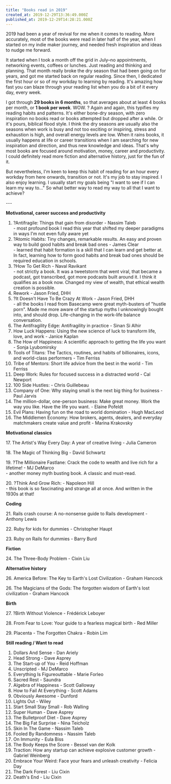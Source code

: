 ```yaml
---
title: "Books read in 2019"
created_at: 2019-12-29T13:36:49.000Z
published_at: 2019-12-29T14:28:21.000Z
---
```

2019 had been a year of revival for me when it comes to reading. More accurately, most of the books were read in later half of the year, when I started on my indie maker journey, and needed fresh inspiration and ideas to nudge me forward. 

  

It started when I took a month off the grid in July–no appointments, networking events, coffees or lunches. Just reading and thinking and planning. That month really broke the dry season that had been going on for years, and got me started back on regular reading. Since then, I dedicated the first hour or so of my workday to learning by reading. It's amazing how fast you can blaze through your reading list when you do a bit of it every day, every week. 

  

I got through **29 books in 6 months**, so that averages about at least 4 books per month, or **1 book per week**. WOW. ? Again and again, this typifies my reading habits and patterns. It's either bone-dry season, with zero inspiration no books read or books attempted but dropped after a while. Or it's pours, biblical flood style. I think the dry seasons are usually also the seasons when work is busy and not too exciting or inspiring, stress and exhaustion is high, and overall energy levels are low. When it rains books, it usually happens at life or career transitions when I am searching for new inspiration and direction, and thus new knowledge and ideas. That's why most books are focused around motivation, money, career and productivity. I could definitely read more fiction and alternative history, just for the fun of it.

  

But nevertheless, I'm keen to keep this habit of reading for an hour every workday from here onwards, transition or not. It's my job to stay inspired. I also enjoy learning. I usually start my goals being "I want to see if I can learn my way to..." So what better way to read my way to all that I want to achieve?

  

\---

  

**Motivational, career success and productivity**

1.  ?Antifragile: Things that gain from disorder - Nassim Taleb  
    \- most profound book I read this year that shifted my deeper paradigms in ways I'm not even fully aware yet
2.  ?Atomic Habits: Tiny changes, remarkable results. An easy and proven way to build good habits and break bad ones - James Clear  
    \- learned that habit formation is a skill that I can learn and get better at. In fact, learning how to form good habits and break bad ones should be required education in schools.
3.  ?How To Get Rich - Naval Ravikant  
    \- not strictly a book. It was a tweetstorm that went viral, that became a podcast, got transcribed, got more podcasts built around it. I think it qualifies as a book now. Changed my view of wealth, that ethical wealth creation is possible.
4.  Rework - Jason Fried, DHH
5.  ?It Doesn't Have To Be Crazy At Work - Jason Fried, DHH  
    \- all the books I read from Basecamp were great myth-busters of "hustle porn". Made me more aware of the startup myths I unknowingly bought into, and should drop. Life-changing in the work-life balance conversation.
6.  The Antifragility Edge: Antifragility in practice - Sinan Si Alhir
7.  How Luck Happens: Using the new science of luck to transform life, love, and work - Janice Kaplan
8.  The How of Happiness: A scientific approach to getting the life you want - Sonja Lyubomirsky
9.  Tools of Titans: The Tactics, routines, and habits of billionaires, icons, and world-class performers - Tim Ferriss
10.  Tribe of Mentors: Short life advice from the best in the world - Tim Ferriss
11.  Deep Work: Rules for focused success in a distracted world - Cal Newport
12.  100 Side Hustles: - Chris Guillebeau
13.  Company of One: Why staying small is the next big thing for business - Paul Jarvis
14.  The million-dollar, one-person business: Make great money. Work the way you like. Have the life you want. - Elaine Pofeldt
15.  Evil Plans: Having fun on the road to world domination - Hugh MacLeod
16.  The Middlemen Economy: How brokers, agents, dealers, and everyday matchmakers create value and profit - Marina Krakovsky

  

**Motivational classics**

17\. The Artist's Way Every Day: A year of creative living - Julia Cameron

18\. The Magic of Thinking Big - David Schwartz

19\. ?The Millionaire Fastlane: Crack the code to wealth and live rich for a lifetime! - MJ DeMarco  
\- another money myth busting book. A classic and must-read.

20\. ?Think And Grow Rich: - Napoleon Hill  
\- this book is so fascinating and strange all at once. And written in the 1930s at that! 

  

**Coding**

21\. Rails crash course: A no-nonsense guide to Rails development - Anthony Lewis

22\. Ruby for kids for dummies - Christopher Haupt

23\. Ruby on Rails for dummies - Barry Burd

  

**Fiction**

24\. The Three-Body Problem - Cixin Liu

  

**Alternative history**

26\. America Before: The Key to Earth's Lost Civilization - Graham Hancock

26\. The Magicians of the Gods: The forgotten wisdom of Earth's lost civilization - Graham Hancock 

  

**Birth**

27\. ?Birth Without Violence - Frédérick Leboyer

28\. From Fear to Love: Your guide to a fearless magical birth - Red Miller

29\. Placenta - The Forgotten Chakra - Robin Lim

  

**Still reading / Want to read**

1.  Dollars And Sense - Dan Ariely
2.  Head Strong - Dave Asprey
3.  The Start-up of You - Reid Hoffman
4.  Unscripted - MJ DeMarco
5.  Everything Is Figureouttable - Marie Forleo
6.  Sacred Rest - Saundra
7.  Algebra of Happiness - Scott Galloway
8.  How to Fail At Everything - Scott Adams 
9.  Obviously Awesome - Dunford
10.  Lights Out - Wiley
11.  Start Small Stay Small - Rob Walling
12.  Super Human - Dave Asprey
13.  The Bulletproof Diet - Dave Asprey
14.  The Big Fat Surprise - Nina Teicholz
15.  Skin In The Game - Nassim Taleb
16.  Fooled By Randomness - Nassim Taleb
17.  On Immunity - Eula Biss
18.  The Body Keeps the Score - Bessel van der Kolk
19.  Traction: How any startup can achieve explosive customer growth - Gabriel Weinberg
20.  Embrace Your Weird: Face your fears and unleash creativity - Felicia Day
21.  The Dark Forest - Liu Cixin
22.  Death's End - Liu Cixin
